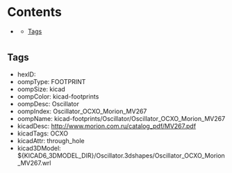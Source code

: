



Contents
========

* [](#)
	* [Tags](#tags)

# 

## Tags

- hexID: 
- oompType: FOOTPRINT
- oompSize: kicad
- oompColor: kicad-footprints
- oompDesc: Oscillator
- oompIndex: Oscillator_OCXO_Morion_MV267
- oompName: kicad-footprints/Oscillator/Oscillator_OCXO_Morion_MV267
- kicadDesc: http://www.morion.com.ru/catalog_pdf/MV267.pdf
- kicadTags: OCXO
- kicadAttr: through_hole
- kicad3DModel: ${KICAD6_3DMODEL_DIR}/Oscillator.3dshapes/Oscillator_OCXO_Morion_MV267.wrl
